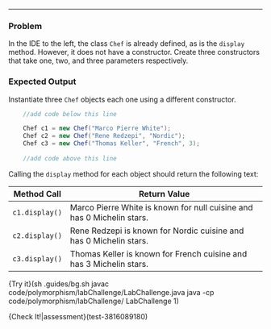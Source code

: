 ----------

### Problem

In the IDE to the left, the class `Chef` is already defined, as is the `display` method. However, it does not have a constructor. Create three constructors that take one, two, and three parameters respectively.

### Expected Output

Instantiate three `Chef` objects each one using a different constructor. 

```java
    //add code below this line

    Chef c1 = new Chef("Marco Pierre White");
    Chef c2 = new Chef("Rene Redzepi", "Nordic");
    Chef c3 = new Chef("Thomas Keller", "French", 3);
    
    //add code above this line
```

Calling the `display` method for each object should return the following text:

|Method Call|Return Value|
|-----------|------------|
|`c1.display()`|Marco Pierre White is known for null cuisine and has 0 Michelin stars.|
|`c2.display()`|Rene Redzepi is known for Nordic cuisine and has 0 Michelin stars.|
|`c3.display()`|Thomas Keller is known for French cuisine and has 3 Michelin stars.|

{Try it}(sh .guides/bg.sh javac code/polymorphism/labChallenge/LabChallenge.java java -cp code/polymorphism/labChallenge/ LabChallenge 1)

{Check It!|assessment}(test-3816089180)
